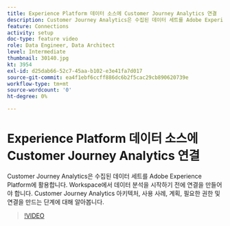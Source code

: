 ```yaml
---
title: Experience Platform 데이터 소스에 Customer Journey Analytics 연결
description: Customer Journey Analytics은 수집된 데이터 세트를 Adobe Experience Platform에 활용합니다. Workspace에서 데이터 분석을 시작하기 전에 연결을 만들어야 합니다.
feature: Connections
activity: setup
doc-type: feature video
role: Data Engineer, Data Architect
level: Intermediate
thumbnail: 30140.jpg
kt: 3954
exl-id: d25dab66-52c7-45aa-b102-e3e41fa7d017
source-git-commit: ea4f1ebf6ccff886dc6b2f5cac29cb890620739e
workflow-type: tm+mt
source-wordcount: '0'
ht-degree: 0%

---
```


# Experience Platform 데이터 소스에 Customer Journey Analytics 연결

Customer Journey Analytics은 수집된 데이터 세트를 Adobe Experience Platform에 활용합니다. Workspace에서 데이터 분석을 시작하기 전에 연결을 만들어야 합니다. Customer Journey Analytics 아키텍처, 사용 사례, 계획, 필요한 권한 및 연결을 만드는 단계에 대해 알아봅니다.

>[!VIDEO](https://video.tv.adobe.com/v/30140/?quality=12&learn=on)
